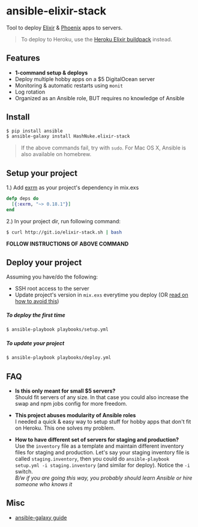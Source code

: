 # ansible-elixir-stack

Tool to deploy [Elixir](http://elixir-lang.org/) & [Phoenix](http://www.phoenixframework.org) apps to servers.

> To deploy to Heroku, use the [Heroku Elixir buildpack](https://github.com/HashNuke/heroku-buildpack-elixir) instead.

## Features

* **1-command setup & deploys**
* Deploy multiple hobby apps on a $5 DigitalOcean server
* Monitoring & automatic restarts using `monit`
* Log rotation
* Organized as an Ansible role, BUT requires no knowledge of Ansible

## Install

```sh
$ pip install ansible
$ ansible-galaxy install HashNuke.elixir-stack
```

> If the above commands fail, try with `sudo`.
> For Mac OS X, Ansible is also available on homebrew.

## Setup your project

1.) Add [exrm](https://github.com/bitwalker/exrm) as your project's dependency in mix.exs

```elixir
defp deps do
  [{:exrm, "~> 0.18.1"}]
end
```

2.) In your project dir, run following command:

```sh
$ curl http://git.io/elixir-stack.sh | bash
```

**FOLLOW INSTRUCTIONS OF ABOVE COMMAND**

## Deploy your project

Assuming you have/do the following:
* SSH root access to the server
* Update project's version in `mix.exs` everytime you deploy (OR [read on how to avoid this](docs/automate-project-version.md))

##### To deploy the first time

```sh
$ ansible-playbook playbooks/setup.yml
```

##### To update your project

```sh
$ ansible-playbook playbooks/deploy.yml
```

## FAQ

* **Is this only meant for small $5 servers?**  
Should fit servers of any size. In that case you could also increase the swap and npm jobs config for more freedom.

* **This project abuses modularity of Ansible roles**  
I needed a quick & easy way to setup stuff for hobby apps that don't fit on Heroku. This one solves my problem.

* **How to have different set of servers for staging and production?**  
Use the `inventory` file as a template and maintain different inventory files for staging and production. Let's say your staging inventory file is called `staging.inventory`, then you could do `ansible-playbook setup.yml -i staging.inventory` (and similar for deploy). Notice the `-i` switch.  
*B/w if you are going this way, you probably should learn Ansible or hire someone who knows it*


## Misc

* [ansible-galaxy guide](http://docs.ansible.com/galaxy.html#installing-roles)
